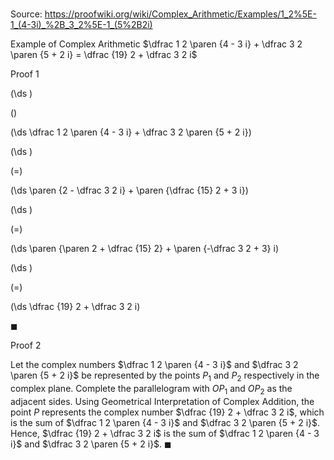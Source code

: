 # 

Source: https://proofwiki.org/wiki/Complex_Arithmetic/Examples/1_2%5E-1_(4-3i)_%2B_3_2%5E-1_(5%2B2i)

Example of Complex Arithmetic
$\dfrac 1 2 \paren {4 - 3 i} + \dfrac 3 2 \paren {5 + 2 i} = \dfrac {19} 2 + \dfrac 3 2 i$


Proof 1













\(\ds \)

\(\)







\(\ds \dfrac 1 2 \paren {4 - 3 i} + \dfrac 3 2 \paren {5 + 2 i}\)




















\(\ds \)

\(=\)







\(\ds \paren {2 - \dfrac 3 2 i} + \paren {\dfrac {15} 2 + 3 i}\)




















\(\ds \)

\(=\)







\(\ds \paren {\paren 2 + \dfrac {15} 2} + \paren {-\dfrac 3 2 + 3} i\)




















\(\ds \)

\(=\)







\(\ds \dfrac {19} 2 + \dfrac 3 2 i\)









$\blacksquare$


Proof 2

Let the complex numbers $\dfrac 1 2 \paren {4 - 3 i}$ and $\dfrac 3 2 \paren {5 + 2 i}$ be represented by the points $P_1$ and $P_2$ respectively in the complex plane.
Complete the parallelogram with $OP_1$ and $OP_2$ as the adjacent sides.
Using Geometrical Interpretation of Complex Addition, the point $P$ represents the complex number $\dfrac {19} 2 + \dfrac 3 2 i$, which is the sum of $\dfrac 1 2 \paren {4 - 3 i}$ and $\dfrac 3 2 \paren {5 + 2 i}$.
Hence, $\dfrac {19} 2 + \dfrac 3 2 i$ is the sum of $\dfrac 1 2 \paren {4 - 3 i}$ and $\dfrac 3 2 \paren {5 + 2 i}$.
$\blacksquare$





